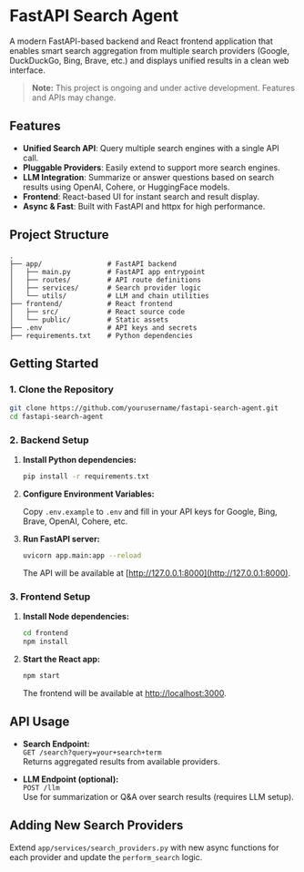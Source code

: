 # FastAPI Search Agent

A modern FastAPI-based backend and React frontend application that enables smart search aggregation from multiple search providers (Google, DuckDuckGo, Bing, Brave, etc.) and displays unified results in a clean web interface.

> **Note:** This project is ongoing and under active development. Features and APIs may change.

## Features

- **Unified Search API**: Query multiple search engines with a single API call.
- **Pluggable Providers**: Easily extend to support more search engines.
- **LLM Integration**: Summarize or answer questions based on search results using OpenAI, Cohere, or HuggingFace models.
- **Frontend**: React-based UI for instant search and result display.
- **Async & Fast**: Built with FastAPI and httpx for high performance.

## Project Structure

```
.
├── app/                # FastAPI backend
│   ├── main.py         # FastAPI app entrypoint
│   ├── routes/         # API route definitions
│   ├── services/       # Search provider logic
│   └── utils/          # LLM and chain utilities
├── frontend/           # React frontend
│   ├── src/            # React source code
│   └── public/         # Static assets
├── .env                # API keys and secrets
├── requirements.txt    # Python dependencies
```

## Getting Started

### 1. Clone the Repository

```sh
git clone https://github.com/yourusername/fastapi-search-agent.git
cd fastapi-search-agent
```

### 2. Backend Setup

1. **Install Python dependencies:**

    ```sh
    pip install -r requirements.txt
    ```

2. **Configure Environment Variables:**

    Copy `.env.example` to `.env` and fill in your API keys for Google, Bing, Brave, OpenAI, Cohere, etc.

3. **Run FastAPI server:**

    ```sh
    uvicorn app.main:app --reload
    ```

    The API will be available at [http://127.0.0.1:8000](http://127.0.0.1:8000).

### 3. Frontend Setup

1. **Install Node dependencies:**

    ```sh
    cd frontend
    npm install
    ```

2. **Start the React app:**

    ```sh
    npm start
    ```

    The frontend will be available at [http://localhost:3000](http://localhost:3000).

## API Usage

- **Search Endpoint:**  
  `GET /search?query=your+search+term`  
  Returns aggregated results from available providers.

- **LLM Endpoint (optional):**  
  `POST /llm`  
  Use for summarization or Q&A over search results (requires LLM setup).

## Adding New Search Providers

Extend `app/services/search_providers.py` with new async functions for each provider and update the `perform_search` logic.




